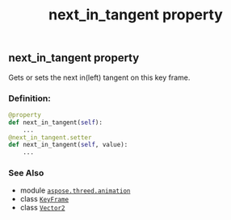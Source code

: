 ﻿---
title: next_in_tangent property
second_title: Aspose.3D for Python via .NET API References
description: 
type: docs
weight: 80
url: /aspose.threed.animation/keyframe/next_in_tangent/
is_root: false
---

## next_in_tangent property


Gets or sets the next in(left) tangent on this key frame.
### Definition:
```python
@property
def next_in_tangent(self):
    ...
@next_in_tangent.setter
def next_in_tangent(self, value):
    ...
```

### See Also
* module [`aspose.threed.animation`](../../)
* class [`KeyFrame`](/3d/python-net/aspose.threed.animation/keyframe)
* class [`Vector2`](/3d/python-net/aspose.threed.utilities/vector2)

